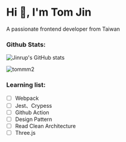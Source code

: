<h1>Hi 👋, I'm Tom Jin</h1>
A passionate frontend developer from Taiwan

### Github Stats:

![Jinrup's GitHub stats](https://github-readme-stats.vercel.app/api?username=tommm2&show_icons=true&theme=tokyonight)
<p align="left"> <img src="https://komarev.com/ghpvc/?username=tommm2&label=Profile%20views&color=0e75b6&style=flat" alt="tommm2" /> </p>

### Learning list:

- [ ] Webpack
- [ ] Jest、Crypess
- [ ] Github Action
- [ ] Design Pattern
- [ ] Read Clean Architecture
- [ ] Three.js
